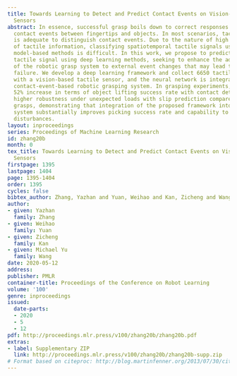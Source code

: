 ```yaml
---
title: Towards Learning to Detect and Predict Contact Events on Vision-based Tactile
  Sensors
abstract: In essence, successful grasp boils down to correct responses to multiple
  contact events between fingertips and objects. In most scenarios, tactile sensing
  is adequate to distinguish contact events. Due to the nature of high dimensionality
  of tactile information, classifying spatiotemporal tactile signals using conventional
  model-based methods is difficult. In this work, we propose to predict and classify
  tactile signal using deep learning methods, seeking to enhance the adaptability
  of the robotic grasp system to external event changes that may lead to grasping
  failure. We develop a deep learning framework and collect 6650 tactile image sequences
  with a vision-based tactile sensor, and the neural network is integrated into a
  contact-event-based robotic grasping system. In grasping experiments, we achieved
  52% increase in terms of object lifting success rate with contact detection, significantly
  higher robustness under unexpected loads with slip prediction compared with open-loop
  grasps, demonstrating that integration of the proposed framework into robotic grasping
  system substantially improves picking success rate and capability to withstand external
  disturbances.
layout: inproceedings
series: Proceedings of Machine Learning Research
id: zhang20b
month: 0
tex_title: Towards Learning to Detect and Predict Contact Events on Vision-based Tactile
  Sensors
firstpage: 1395
lastpage: 1404
page: 1395-1404
order: 1395
cycles: false
bibtex_author: Zhang, Yazhan and Yuan, Weihao and Kan, Zicheng and Wang, Michael Yu
author:
- given: Yazhan
  family: Zhang
- given: Weihao
  family: Yuan
- given: Zicheng
  family: Kan
- given: Michael Yu
  family: Wang
date: 2020-05-12
address: 
publisher: PMLR
container-title: Proceedings of the Conference on Robot Learning
volume: '100'
genre: inproceedings
issued:
  date-parts:
  - 2020
  - 5
  - 12
pdf: http://proceedings.mlr.press/v100/zhang20b/zhang20b.pdf
extras:
- label: Supplementary ZIP
  link: http://proceedings.mlr.press/v100/zhang20b/zhang20b-supp.zip
# Format based on citeproc: http://blog.martinfenner.org/2013/07/30/citeproc-yaml-for-bibliographies/
---
```

